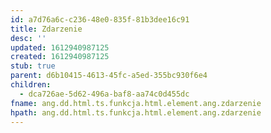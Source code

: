 ```yaml
---
id: a7d76a6c-c236-48e0-835f-81b3dee16c91
title: Zdarzenie
desc: ''
updated: 1612940987125
created: 1612940987125
stub: true
parent: d6b10415-4613-45fc-a5ed-355bc930f6e4
children:
  - dca726ae-5d62-496a-baf8-aa74c0d455dc
fname: ang.dd.html.ts.funkcja.html.element.ang.zdarzenie
hpath: ang.dd.html.ts.funkcja.html.element.ang.zdarzenie
---
```



